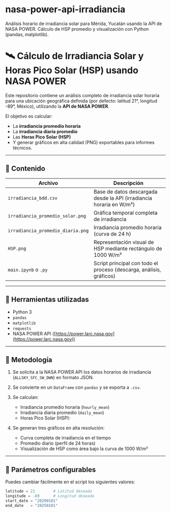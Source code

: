# nasa-power-api-irradiancia
Análisis horario de irradiancia solar para Mérida, Yucatán usando la API de NASA POWER. Cálculo de HSP promedio y visualización con Python (pandas, matplotlib).

# 🛰️ Cálculo de Irradiancia Solar y Horas Pico Solar (HSP) usando NASA POWER

Este repositorio contiene un análisis completo de irradiancia solar horaria para una ubicación geográfica definida (por defecto: latitud 21°, longitud -89°, México), utilizando la **API de NASA POWER**.

El objetivo es calcular:

- La **irradiancia promedio horaria**
- La **irradiancia diaria promedio**
- Las **Horas Pico Solar (HSP)**
- Y generar gráficos en alta calidad (PNG) exportables para informes técnicos.

---

## 📁 Contenido

| Archivo                         | Descripción                                                                 |
|--------------------------------|-----------------------------------------------------------------------------|
| `irradiancia_bdd.csv`          | Base de datos descargada desde la API (irradiancia horaria en W/m²)       |
| `irradiancia_promedio_solar.png`   | Gráfica temporal completa de irradiancia                                  |
| `irradiancia_promedio_diaria.png` | Irradiancia promedio horaria (curva de 24 h)                              |
| `HSP.png`                      | Representación visual de HSP mediante rectángulo de 1000 W/m²              |
| `main.ipynb` o `.py`           | Script principal con todo el proceso (descarga, análisis, gráficos)       |

---

## 🧪 Herramientas utilizadas

- Python 3
- `pandas`
- `matplotlib`
- `requests`
- NASA POWER API ([https://power.larc.nasa.gov](https://power.larc.nasa.gov))

---

## 🧮 Metodología

1. Se solicita a la NASA POWER API los datos horarios de irradiancia (`ALLSKY_SFC_SW_DWN`) en formato JSON.
2. Se convierte en un `DataFrame` con `pandas` y se exporta a `.csv`.
3. Se calculan:
   - Irradiancia promedio horaria (`hourly_mean`)
   - Irradiancia diaria promedio (`daily_mean`)
   - Horas Pico Solar (HSP):

4. Se generan tres gráficos en alta resolución:
   - Curva completa de irradiancia en el tiempo
   - Promedio diario (perfil de 24 horas)
   - Visualización de HSP como área bajo la curva de 1000 W/m²

---

## 📍 Parámetros configurables

Puedes cambiar fácilmente en el script los siguientes valores:

```python
latitude = 21        # Latitud deseada
longitude = -89      # Longitud deseada
start_date = "20200101"
end_date   = "20250101"

